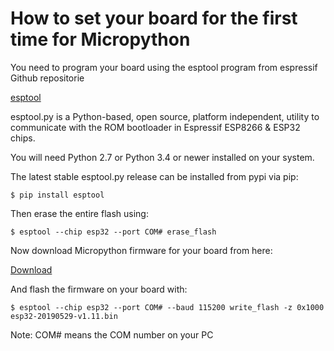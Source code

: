 # How to set your board for the first time for Micropython

You need to program your board using the esptool program from espressif Github repositorie

[esptool](https://github.com/espressif/esptool)

esptool.py is a Python-based, open source, platform independent, utility to communicate with the ROM bootloader in Espressif ESP8266 & ESP32 chips.

You will need Python 2.7 or Python 3.4 or newer installed on your system.

The latest stable esptool.py release can be installed from pypi via pip:

```
$ pip install esptool
```

Then erase the entire flash using:

```
$ esptool --chip esp32 --port COM# erase_flash
```

Now download Micropython firmware for your board from here:

[Download](https://micropython.org/download)


And flash the firmware on your board with:

```
$ esptool --chip esp32 --port COM# --baud 115200 write_flash -z 0x1000 esp32-20190529-v1.11.bin
```

Note: COM# means the COM number on your PC